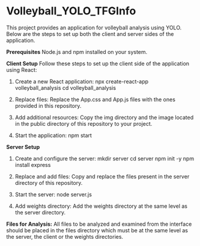# Volleyball_YOLO_TFGInfo
This project provides an application for volleyball analysis using YOLO. Below are the steps to set up both the client and server sides of the application.

**Prerequisites**
Node.js and npm installed on your system.

**Client Setup**
Follow these steps to set up the client side of the application using React:
1. Create a new React application:
npx create-react-app volleyball_analysis
cd volleyball_analysis

2. Replace files:
Replace the App.css and App.js files with the ones provided in this repository.

3. Add additional resources:
Copy the img directory and the image located in the public directory of this repository to your project.

4. Start the application:
npm start


**Server Setup**
1. Create and configure the server:
mkdir server
cd server
npm init -y
npm install express

2. Replace and add files:
Copy and replace the files present in the server directory of this repository.

3. Start the server:
node server.js

5. Add weights directory:
Add the weights directory at the same level as the server directory.


**Files for Analysis:**
All files to be analyzed and examined from the interface should be placed in the files directory which must be at the same level as the server, the client or the weights directories.
